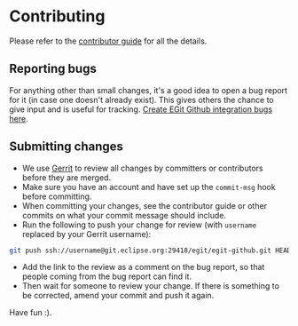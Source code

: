 # Contributing

Please refer to the [contributor guide](https://wiki.eclipse.org/EGit/GitHub/Contributor_Guide) for all the details.

## Reporting bugs

For anything other than small changes, it's a good idea to open a bug
report for it (in case one doesn't already exist). This gives others the
chance to give input and is useful for tracking. 
[Create EGit Github integration bugs here](https://bugs.eclipse.org/bugs/enter_bug.cgi?product=EGit&component=GitHub).

## Submitting changes

- We use [Gerrit](https://git.eclipse.org/r/) to review all changes by committers
or contributors before they are merged.
- Make sure you have an account and have set up the `commit-msg` hook
before committing.
- When committing your changes, see the contributor guide or other commits
on what your commit message should include.
- Run the following to push your change for review (with `username`
replaced by your Gerrit username):

```bash
git push ssh://username@git.eclipse.org:29418/egit/egit-github.git HEAD:refs/for/master
```

- Add the link to the review as a comment on the bug report, so that
people coming from the bug report can find it.
- Then wait for someone to review your change. If there is something to be
corrected, amend your commit and push it again.

Have fun :).
